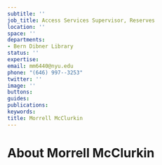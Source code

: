 ```yaml
---
subtitle: ''
job_title: Access Services Supervisor, Reserves
location: ''
space: ''
departments:
- Bern Dibner Library
status: ''
expertise: 
email: mm6440@nyu.edu
phone: "(646) 997--3253"
twitter: ''
image: ''
buttons: 
guides: 
publications: 
keywords: 
title: Morrell McClurkin
---
```


# About Morrell McClurkin